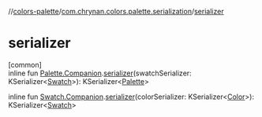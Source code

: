 //[colors-palette](../../index.md)/[com.chrynan.colors.palette.serialization](index.md)/[serializer](serializer.md)

# serializer

[common]\
inline fun [Palette.Companion](../com.chrynan.colors.palette/-palette/-companion/index.md).[serializer](serializer.md)(swatchSerializer: KSerializer&lt;[Swatch](../com.chrynan.colors.palette/-swatch/index.md)&gt;): KSerializer&lt;[Palette](../com.chrynan.colors.palette/-palette/index.md)&gt;

inline fun [Swatch.Companion](../com.chrynan.colors.palette/-swatch/-companion/index.md).[serializer](serializer.md)(colorSerializer: KSerializer&lt;[Color](../../../colors-core/colors-core/com.chrynan.colors/-color/index.md)&gt;): KSerializer&lt;[Swatch](../com.chrynan.colors.palette/-swatch/index.md)&gt;
